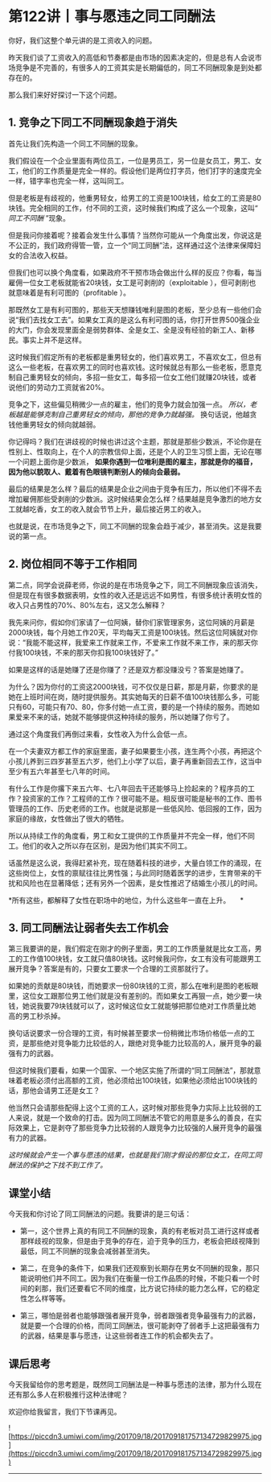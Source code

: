 # 第122讲丨事与愿违之同工同酬法

你好，我们这整个单元讲的是工资收入的问题。

昨天我们谈了工资收入的高低和节奏都是由市场的因素决定的，但是总有人会说市场竞争是不完善的，有很多人的工资其实是长期偏低的，同工不同酬现象是到处都存在的。

那么我们来好好探讨一下这个问题。

## 1. 竞争之下同工不同酬现象趋于消失

首先让我们先构造一个同工不同酬的现象。

我们假设在一个企业里面有两位员工，一位是男员工，另一位是女员工，男工、女工，他们的工作质量是完全一样的。假设他们是两位打字员，他们打字的速度完全一样，错字率也完全一样，这叫同工。

但是老板是有歧视的，他重男轻女，给男工的工资是100块钱，给女工的工资是80块钱。完全相同的工作，付不同的工资，这时候我们构成了这么一个现象，这叫“ *同工不同酬* ”现象。

但是我问你接着呢？接着会发生什么事情？当然你可能从一个角度出发，你说这是不公正的，我们政府得管一管，立一个“同工同酬”法，这样通过这个法律来保障妇女的合法收入权益。

但我们也可以换个角度看，如果政府不干预市场会做出什么样的反应？你看，每当雇佣一位女工老板就能省20块钱，女工是可剥削的（exploitable ），但可剥削也就意味着是有利可图的（profitable ）。

那既然女工是有利可图的，那些天天想赚钱唯利是图的老板，至少总有一些他们会说“我们去找女工去”。如果女工真的是这么有利可图的话，你打开世界500强企业的大门，你会发现里面全是弱势群体、全是女工、全是没有经验的新工人、新移民。事实上并不是这样。

这时候我们假定所有的老板都是重男轻女的，他们喜欢男工，不喜欢女工，但总有这么一些老板，在喜欢男工的同时也喜欢钱。这时候就总有那么一些老板，愿意克制自己重男轻女的倾向，多招一些女工，每多招一位女工他们就赚20块钱，或者说他们的劳动力工资就省20%。

竞争之下，这些偏见稍微少一点的雇主，他们的竞争力就会加强一点。 *所以，老板越是能够克制自己重男轻女的倾向，那他的竞争力就越强。* 换句话说，他越贪钱他重男轻女的倾向就越弱。

你记得吗？我们在讲歧视的时候也讲过这个主题，那就是那些少数派，不论你是在性别上、性取向上，在个人的宗教信仰上面，还是个人的卫生习惯上面，无论在哪一个问题上面你是少数派， **如果你遇到一位唯利是图的雇主，那就是你的福音，因为他以貌取人、戴着有色眼镜判断别人的倾向会最弱。**

最后的结果是怎么样？最后的结果是企业之间由于竞争有压力，所以他们不得不去增加雇佣那些受剥削的少数派。这时候结果会怎么样？结果越是竞争激烈的地方女工就越吃香，女工的收入就会节节上升，最后接近男工的收入。

也就是说，在市场竞争之下，同工不同酬的现象会趋于减少，甚至消失。这是我要说的第一点。

## 2. 岗位相同不等于工作相同

第二点，同学会说薛老师，你说的是在市场竞争之下，同工不同酬现象应该消失，但是现在有很多数据表明，女性的收入还是远远不如男性，有很多统计表明女性的收入只占男性的70%、80%左右，这又怎么解释？

我先来问你，假如你们家请了一位阿姨，替你们家管理家务，这位阿姨的月薪是2000块钱，每个月她工作20天，平均每天工资是100块钱。然后这位阿姨就对你说：“我能不能这样，我爱来工作就来工作，不爱来工作就不来工作，来的那天你付我100块钱，不来的那天你扣我100块钱好了。”

如果是这样的话是她赚了还是你赚了？还是双方都没赚没亏？答案是她赚了。

为什么？因为你付的工资这2000块钱，可不仅仅是日薪，那是月薪，你要求的是她在上班时间在岗，随时提供服务。其实她每天的日薪不值100块钱那么多，可能只有60，可能只有70、80，你多付她一点工资，要的是一个持续的服务。而她如果爱来不来的话，她就不能够提供这种持续的服务，所以她赚了你亏了。

通过这个角度我们再倒过来看，女性收入为什么会低一点。

在一个夫妻双方都工作的家庭里面，妻子如果要生小孩，连生两个小孩，再把这个小孩儿养到三四岁甚至五六岁，他们上小学了以后，妻子再重新回去工作，这当中至少有五六年甚至七八年的时间。

有什么工作是你撂下来五六年、七八年回去干还能够马上捡起来的？程序员的工作？投资家的工作？工程师的工作？很可能不是。相反很可能是秘书的工作、图书管理员的工作、历史老师的工作。也就是说那是一些低风险、低回报的工作，因为家庭的缘故，女性做出了很大的牺牲。

所以从持续工作的角度看，男工和女工提供的工作质量并不完全一样，他们不同工。他们的收入之所以存在区别，是因为他们其实不同工。

话虽然是这么说，我得赶紧补充，现在随着科技的进步，大量白领工作的涌现，在这些岗位上，女性的禀赋往往比男性强；与此同时随着医学的进步，生育带来的干扰和风险也在显著降低；还有另外一个因素，是女性推迟了结婚生小孩儿的时间。

 *所有这些，都解释了女性在职场中的地位，为什么这些年一直在上升。     *

## 3. 同工同酬法让弱者失去工作机会

第三我要讲的是，我们假定在刚才的例子里面，男工的工作质量就是比女工高，男工的工作值100块钱，女工就只值80块钱。这时候我问你，女工有没有可能跟男工展开竞争？答案是有的，只要女工要求一个合理的工资那就行了。

如果她的贡献是80块钱，而她要求一份80块钱的工资，那么在唯利是图的老板眼里，这位女工跟那位男工他们就是没有差别的。而如果女工再狠一点，她少要一块钱，她说我要79块钱就可以了，这时候这位女工就能够把那位绝对工作质量比她高的男工秒杀掉。

换句话说要求一份合理的工资，有时候甚至要求一份稍微比市场价格低一点的工资，是那些绝对竞争能力比较低的人，跟绝对竞争能力比较高的人，展开竞争的最强有力的武器。

但这时候我们要看，如果一个国家、一个地区实施了所谓的“同工同酬法”，那就意味着老板必须付出高额的工资，他必须给出100块钱，如果他必须给出100块钱的话，那他会请男工还是女工？

他当然只会请那些配得上这个工资的工人，这时候对那些竞争力实际上比较弱的工人来说，就是一个致命的打击。因为同工同酬法不管它的用意是多么的善良，在实际效果上，它是剥夺了那些竞争力比较弱的人跟竞争力比较强的人展开竞争的最强有力的武器。

 *这时候就会产生一个事与愿违的结果，也就是我们刚才假设的那位女工，在同工同酬法的保护之下找不到工作了。*

## 课堂小结

今天我和你讨论了同工同酬法的问题。我要讲的是三句话：

* 第一，这个世界上真的有同工不同酬的现象，真的有老板对员工进行这样或者那样歧视的现象，但是由于竞争的存在，迫于竞争的压力，老板会把歧视降到最低，同工不同酬的现象会减弱甚至消失。

* 第二，在竞争的条件下，如果我们还观察到长期存在男女不同酬的现象，那只能说明他们并不同工。因为我们在衡量一份工作品质的时候，不能只看一个时间的刹那，我们还要看它不同的维度，比方说它持续的能力怎么样，它的稳定性怎么样等等。

* 第三，哪怕是弱者也能够跟强者展开竞争，弱者跟强者竞争最强有力的武器，就是要一个合理的价格，而同工同酬法，很可能剥夺了弱者手上这把最强有力的武器，结果是事与愿违，让这些弱者连工作的机会都失去了。

## 课后思考

今天我留给你的思考题是，既然同工同酬法是一种事与愿违的法律，那为什么现在还有那么多人在积极推行这种法律呢？

欢迎你给我留言，我们下节课再见。

![https://piccdn3.umiwi.com/img/201709/18/201709181757134729829975.jpg](https://piccdn3.umiwi.com/img/201709/18/201709181757134729829975.jpg)

---
